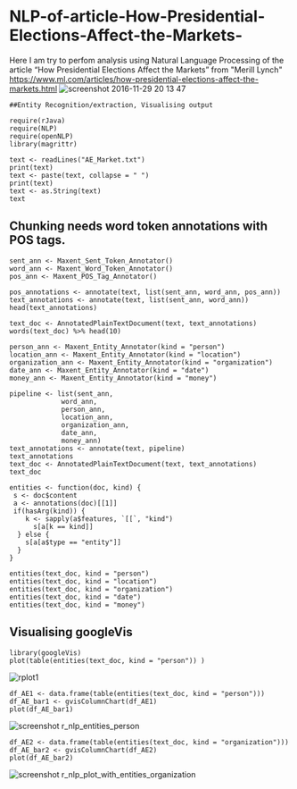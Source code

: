 # NLP-of-article-How-Presidential-Elections-Affect-the-Markets-
Here I am try to perfom analysis using Natural Language Processing of the article “How Presidential Elections Affect the Markets” from 
"Merill Lynch" https://www.ml.com/articles/how-presidential-elections-affect-the-markets.html
![screenshot 2016-11-29 20 13 47](https://cloud.githubusercontent.com/assets/16123495/20739573/a35b03b2-b670-11e6-8852-04613c8fc199.png)

    ##Entity Recognition/extraction, Visualising output

    require(rJava)
    require(NLP)
    require(openNLP)
    library(magrittr)

    text <- readLines("AE_Market.txt")
    print(text)
    text <- paste(text, collapse = " ")
    print(text)
    text <- as.String(text)
    text

## Chunking needs word token annotations with POS tags.
    sent_ann <- Maxent_Sent_Token_Annotator()
    word_ann <- Maxent_Word_Token_Annotator()
    pos_ann <- Maxent_POS_Tag_Annotator()

    pos_annotations <- annotate(text, list(sent_ann, word_ann, pos_ann))
    text_annotations <- annotate(text, list(sent_ann, word_ann))
    head(text_annotations)
           
    text_doc <- AnnotatedPlainTextDocument(text, text_annotations)         
    words(text_doc) %>% head(10)

    person_ann <- Maxent_Entity_Annotator(kind = "person")
    location_ann <- Maxent_Entity_Annotator(kind = "location")
    organization_ann <- Maxent_Entity_Annotator(kind = "organization")
    date_ann <- Maxent_Entity_Annotator(kind = "date")
    money_ann <- Maxent_Entity_Annotator(kind = "money")

    pipeline <- list(sent_ann,
                 word_ann,
                 person_ann,
                 location_ann,
                 organization_ann,
                 date_ann,
                 money_ann)
    text_annotations <- annotate(text, pipeline)
    text_annotations
    text_doc <- AnnotatedPlainTextDocument(text, text_annotations)
    text_doc

    entities <- function(doc, kind) {
     s <- doc$content
     a <- annotations(doc)[[1]]
     if(hasArg(kind)) {
        k <- sapply(a$features, `[[`, "kind")
          s[a[k == kind]]
      } else {
        s[a[a$type == "entity"]]
      }
    }

    entities(text_doc, kind = "person")
    entities(text_doc, kind = "location")
    entities(text_doc, kind = "organization")
    entities(text_doc, kind = "date")
    entities(text_doc, kind = "money")


## Visualising googleVis
    library(googleVis)
    plot(table(entities(text_doc, kind = "person")) )
![rplot1](https://cloud.githubusercontent.com/assets/16123495/20739474/c36e42a0-b66f-11e6-9084-ba1fd89e56de.png)    

    df_AE1 <- data.frame(table(entities(text_doc, kind = "person")))
    df_AE_bar1 <- gvisColumnChart(df_AE1)
    plot(df_AE_bar1)
![screenshot r_nlp_entities_person](https://cloud.githubusercontent.com/assets/16123495/20739477/c7507bf4-b66f-11e6-868b-ef01b9612779.png)    

    df_AE2 <- data.frame(table(entities(text_doc, kind = "organization")))
    df_AE_bar2 <- gvisColumnChart(df_AE2)
    plot(df_AE_bar2)
![screenshot r_nlp_plot_with_entities_organization](https://cloud.githubusercontent.com/assets/16123495/20739478/c918ac0e-b66f-11e6-9ad4-a18eced0c16c.png)
    
    
